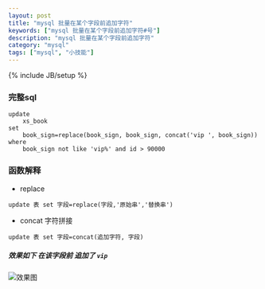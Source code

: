 ```yaml
---
layout: post
title: "mysql 批量在某个字段前追加字符"
keywords: ["mysql 批量在某个字段前追加字符#号"]
description: "mysql 批量在某个字段前追加字符"
category: "mysql"
tags: ["mysql", "小技能"]
---
```

{% include JB/setup %}

### 完整sql

```
update 
	xs_book 
set 
	book_sign=replace(book_sign, book_sign, concat('vip ', book_sign)) 
where 
	book_sign not like 'vip%' and id > 90000
````

### 函数解释
- replace

```
update 表 set 字段=replace(字段,'原始串','替换串')
```

- concat 字符拼接

```
update 表 set 字段=concat(追加字符, 字段)
```

##### 效果如下 在该字段前 追加了 `vip`
![效果图](https://img.alicdn.com/imgextra/i4/1819728314/TB2vkNEsXXXXXXnXpXXXXXXXXXX_!!1819728314.jpg)


